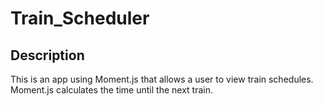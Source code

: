 # Train_Scheduler

## Description

This is an app using Moment.js that allows a user to view train schedules. Moment.js calculates the time until the next train.
